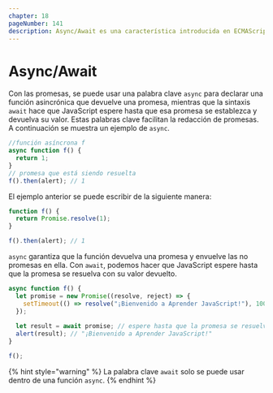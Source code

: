 ```yaml
---
chapter: 18
pageNumber: 141
description: Async/Await es una característica introducida en ECMAScript 2017 (ES8) que proporciona una sintaxis más concisa y legible para trabajar con código JavaScript asincrónico. Está construido sobre JavaScript Promises y se utiliza para manejar operaciones asincrónicas de manera síncrona.
---
```


# Async/Await

Con las promesas, se puede usar una palabra clave `async` para declarar una función asincrónica que devuelve una promesa, mientras que la sintaxis `await` hace que JavaScript espere hasta que esa promesa se establezca y devuelva su valor. Estas palabras clave facilitan la redacción de promesas. A continuación se muestra un ejemplo de `async`.

```javascript
//función asíncrona f
async function f() {
  return 1;
}
// promesa que está siendo resuelta
f().then(alert); // 1
```

El ejemplo anterior se puede escribir de la siguiente manera:

```javascript
function f() {
  return Promise.resolve(1);
}

f().then(alert); // 1
```

`async` garantiza que la función devuelva una promesa y envuelve las no promesas en ella. Con `await`, podemos hacer que JavaScript espere hasta que la promesa se resuelva con su valor devuelto.

```javascript
async function f() {
  let promise = new Promise((resolve, reject) => {
    setTimeout(() => resolve("¡Bienvenido a Aprender JavaScript!"), 1000)
  });
  
  let result = await promise; // espere hasta que la promesa se resuelva (*)
  alert(result); // "¡Bienvenido a Aprender JavaScript!"
}

f();
```

{% hint style="warning" %}
La palabra clave `await` solo se puede usar dentro de una función `async`.
{% endhint %}
